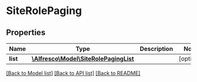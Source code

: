 # SiteRolePaging

## Properties
Name | Type | Description | Notes
------------ | ------------- | ------------- | -------------
**list** | [**\Alfresco\Model\SiteRolePagingList**](SiteRolePagingList.md) |  | [optional] 

[[Back to Model list]](../README.md#documentation-for-models) [[Back to API list]](../README.md#documentation-for-api-endpoints) [[Back to README]](../README.md)



